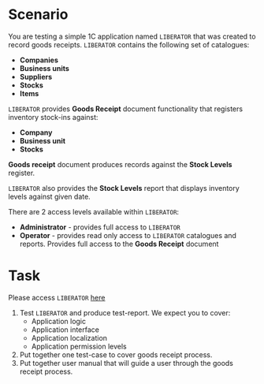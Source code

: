 # Scenario

You are testing a simple 1C application named `LIBERATOR` that was created to record goods receipts.
`LIBERATOR` contains the following set of catalogues:

- **Companies**
- **Business units**
- **Suppliers**
- **Stocks**
- **Items**

`LIBERATOR` provides **Goods Receipt** document functionality that registers inventory stock-ins against:

- **Company**
- **Business unit**
- **Stocks**

**Goods receipt** document produces records against the **Stock Levels** register.

`LIBERATOR` also provides the **Stock Levels** report that displays inventory levels against given date.

There are 2 access levels available within `LIBERATOR`:

- **Administrator** - provides full access to `LIBERATOR`
- **Operator** - provides read only access to `LIBERATOR` catalogues and reports. Provides full access to the **Goods Receipt** document

# Task

Please access `LIBERATOR` [here](https://mars.fmecgroup.com/a/quality-test/en/)

1. Test `LIBERATOR` and produce test-report. We expect you to cover:
   - Application logic
   - Application interface
   - Application localization
   - Application permission levels
2. Put together one test-case to cover goods receipt process.
3. Put together user manual that will guide a user through the goods receipt process.
